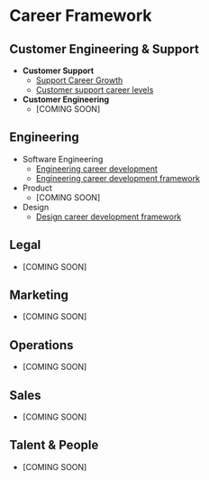 # Career Framework

## Customer Engineering & Support

- **Customer Support**
  - [Support Career Growth](../../departments/ce-support/support/career-growth/index.md)
  - [Customer support career levels](../../departments/ce-support/support/career-growth/cs-career-levels.md)
- **Customer Engineering**
  - [COMING SOON]

## Engineering

- Software Engineering
  - [Engineering career development](../../departments/engineering/dev/career-development/index.md)
  - [Engineering career development framework](../../departments/engineering/dev/career-development/framework.md)
- Product
  - [COMING SOON]
- Design
  - [Design career development framework](../../departments/engineering/design/career-development.md)

## Legal

- [COMING SOON]

## Marketing

- [COMING SOON]

## Operations

- [COMING SOON]

## Sales

- [COMING SOON]

## Talent & People

- [COMING SOON]
